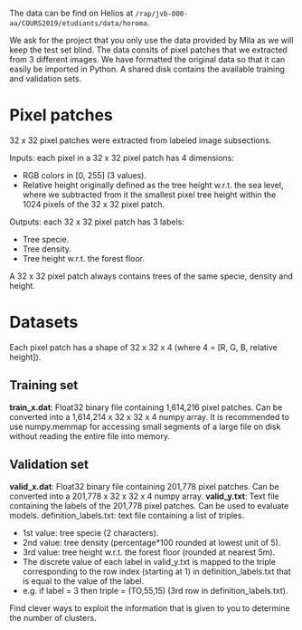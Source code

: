 The data can be find on Helios at `/rap/jvb-000-aa/COURS2019/etudiants/data/horoma`.

We ask for the project that you only use the data provided by Mila as we will keep the test set blind.
The data consits of pixel patches that we extracted from 3 different images. We have formatted the original data so that it can easily be imported in Python.
A shared disk contains the available training and validation sets.

# Pixel patches
32 x 32 pixel patches were extracted from labeled image subsections.

Inputs: each pixel in a 32 x 32 pixel patch has 4 dimensions:
- RGB colors in [0, 255] (3 values).
- Relative height originally defined as the tree height w.r.t. the sea level, where we subtracted from it the smallest pixel tree height within the 1024 pixels of the 32 x 32 pixel patch.

Outputs: each 32 x 32 pixel patch has 3 labels:
- Tree specie.
- Tree density.
- Tree height w.r.t. the forest floor.

A 32 x 32 pixel patch always contains trees of the same specie, density and height.

# Datasets
Each pixel patch has a shape of 32 x 32 x 4 (where 4 = [R, G, B, relative height]).

## Training set
__train_x.dat__: Float32 binary file containing 1,614,216 pixel patches. Can be converted into a 1,614,214 x 32 x 32 x 4 numpy array. It is recommended to use numpy.memmap for accessing small segments of a large file on disk without reading the entire file into memory.

## Validation set
__valid_x.dat__: Float32 binary file containing 201,778 pixel patches. Can be converted into a 201,778 x 32 x 32 x 4 numpy array.
__valid_y.txt__: Text file containing the labels of the 201,778 pixel patches. Can be used to evaluate models.
definition_labels.txt: text file containing a list of triples.
- 1st value: tree specie (2 characters).
- 2nd value: tree density (percentage*100 rounded at lowest unit of 5).
- 3rd value: tree height w.r.t. the forest floor (rounded at nearest 5m).
- The discrete value of each label in valid_y.txt is mapped to the triple corresponding to the row index (starting at 1) in definition_labels.txt that is equal to the value of the label.
- e.g. if label = 3 then triple = (TO,55,15) (3rd row in definition_labels.txt).

Find clever ways to exploit the information that is given to you to determine the number of clusters.
